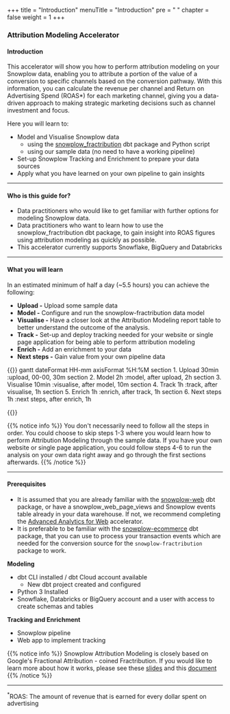 +++
title = "Introduction"
menuTitle = "Introduction"
pre = "<i class='fas fa-rocket'></i> "
chapter = false
weight = 1
+++

### Attribution Modeling Accelerator

#### Introduction

This accelerator will show you how to perform attribution modeling on your Snowplow data, enabling you to attribute a portion of the value of a conversion to specific channels based on the conversion pathway. With this information, you can calculate the revenue per channel and Return on Advertising Spend (ROAS*) for each marketing channel, giving you a data-driven approach to making strategic marketing decisions such as channel investment and focus.

Here you will learn to:

* Model and Visualise Snowplow data
  - using the [snowplow_fractribution](https://hub.getdbt.com/snowplow/snowplow_fractribution/latest/) dbt package and Python script
  - using our sample data (no need to have a working pipeline)
* Set-up Snowplow Tracking and Enrichment to prepare your data sources
* Apply what you have learned on your own pipeline to gain insights
***

#### Who is this guide for?

- Data practitioners who would like to get familiar with further options for modeling Snowplow data.
- Data practitioners who want to learn how to use the snowplow_fractribution dbt package, to gain insight into ROAS figures using attribution modeling as quickly as possible.
- This accelerator currently supports Snowflake, BigQuery and Databricks

***

#### What you will learn

In an estimated minimum of half a day (~5.5 hours) you can achieve the following:

- **Upload -** Upload some sample data
- **Model -** Configure and run the snowplow-fractribution data model
- **Visualise -** Have a closer look at the Attribution Modeling report table to better understand the outcome of the analysis.
- **Track -** Set-up and deploy tracking needed for your website or single page application for being able to perform attribution modeling
- **Enrich -** Add an enrichment to your data
- **Next steps -** Gain value from your own pipeline data


{{<mermaid>}}
gantt
        dateFormat  HH-mm
        axisFormat %H:%M
        section 1. Upload
        30min       :upload, 00-00, 30m
        section 2. Model
        2h          :model, after upload, 2h
        section 3. Visualise
        10min          :visualise, after model, 10m
        section 4. Track
        1h          :track, after visualise, 1h
        section 5. Enrich
        1h          :enrich, after track, 1h
        section 6. Next steps
        1h          :next steps, after enrich, 1h

{{</mermaid >}}

{{% notice info %}}
You don't necessarily need to follow all the steps in order. You could choose to skip steps 1-3 where you would learn how to perform Attribution Modeling through the sample data. If you have your own website or single page application, you could follow steps 4-6 to run the analysis on your own data right away and go through the first sections afterwards.
{{% /notice %}}
***

#### Prerequisites

- It is assumed that you are already familiar with the [snowplow-web](https://hub.getdbt.com/snowplow/snowplow_web/latest/) dbt package, or have a snowplow_web_page_views and Snowplow events table already in your data warehouse. If not, we recommend completing the [Advanced Analytics for Web](https://docs.snowplow.io/accelerators/web) accelerator.
- It is preferable to be familiar with the [snowplow-ecommerce](https://hub.getdbt.com/snowplow/snowplow_ecommerce/latest/) dbt package, that you can use to process your transaction events which are needed for the conversion source for the `snowplow-fractribution` package to work.

**Modeling**
- dbt CLI installed / dbt Cloud account available
  - New dbt project created and configured
- Python 3 Installed
- Snowflake, Databricks or BigQuery account and a user with access to create schemas and tables

**Tracking and Enrichment**
- Snowplow pipeline
- Web app to implement tracking

{{% notice info %}}
Snowplow Attribution Modeling is closely based on Google's Fractional Attribution - coined Fractribution. If you would like to learn more about how it works, please see these [slides](https://github.com/google/fractribution/blob/master/Fractribution_Slides.pdf) and this [document](https://support.google.com/analytics/answer/3191594?hl=en#algorithm)
{{% /notice %}}


***
<sup>*</sup>ROAS: The amount of revenue that is earned for every dollar spent on advertising
